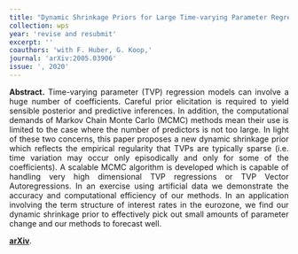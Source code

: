 ```yaml
---
title: "Dynamic Shrinkage Priors for Large Time-varying Parameter Regressions using Scalable Markov Chain Monte Carlo Methods. [WP](https://arxiv.org/abs/2005.03906)"
collection: wps
year: 'revise and resubmit'
excerpt: ''
coauthors: 'with F. Huber, G. Koop,' 
journal: 'arXiv:2005.03906'
issue: ', 2020'
---
```

<p align="justify"> <b>Abstract.</b> Time-varying parameter (TVP) regression models can involve a huge number of coefficients. Careful prior elicitation is required to yield sensible posterior and predictive inferences. In addition, the computational demands of Markov Chain Monte Carlo (MCMC) methods mean their use is limited to the case where the number of predictors is not too large. In light of these two concerns, this paper proposes a new dynamic shrinkage prior which reflects the empirical regularity that TVPs are typically sparse (i.e. time variation may occur only episodically and only for some of the coefficients). A scalable MCMC algorithm is developed which is capable of handling very high dimensional TVP regressions or TVP Vector Autoregressions. In an exercise using artificial data we demonstrate the accuracy and computational efficiency of our methods. In an application involving the term structure of interest rates in the eurozone, we find our dynamic shrinkage prior to effectively pick out small amounts of parameter change and our methods to forecast well.
</p>

[**arXiv**](https://arxiv.org/abs/2005.03906).
